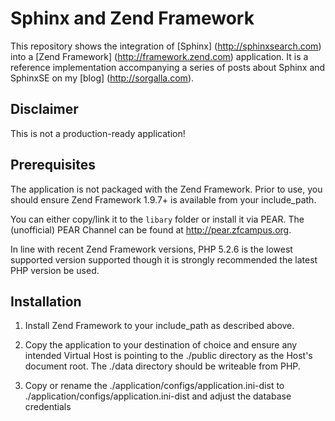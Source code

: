 Sphinx and Zend Framework
=========================

This repository shows the integration of [Sphinx] (http://sphinxsearch.com) into 
a [Zend Framework] (http://framework.zend.com) application.
It is a reference implementation accompanying a series of posts about Sphinx and 
SphinxSE on my [blog] (http://sorgalla.com).

Disclaimer
----------

This is not a production-ready application!

Prerequisites
-------------

The application is not packaged with the Zend Framework. Prior to use, you should
ensure Zend Framework 1.9.7+ is available from your include_path.

You can either copy/link it to the `libary` folder or install it via PEAR. 
The (unofficial) PEAR Channel can be found at http://pear.zfcampus.org.

In line with recent Zend Framework versions, PHP 5.2.6 is the lowest supported
version supported though it is strongly recommended the latest PHP version be
used.

Installation
------------

1. Install Zend Framework to your include_path as described above.

2. Copy the application to your destination of choice and ensure any intended
Virtual Host is pointing to the ./public directory as the Host's document
root. The ./data directory should be writeable from PHP.

3. Copy or rename the ./application/configs/application.ini-dist to
./application/configs/application.ini-dist and adjust the database credentials
